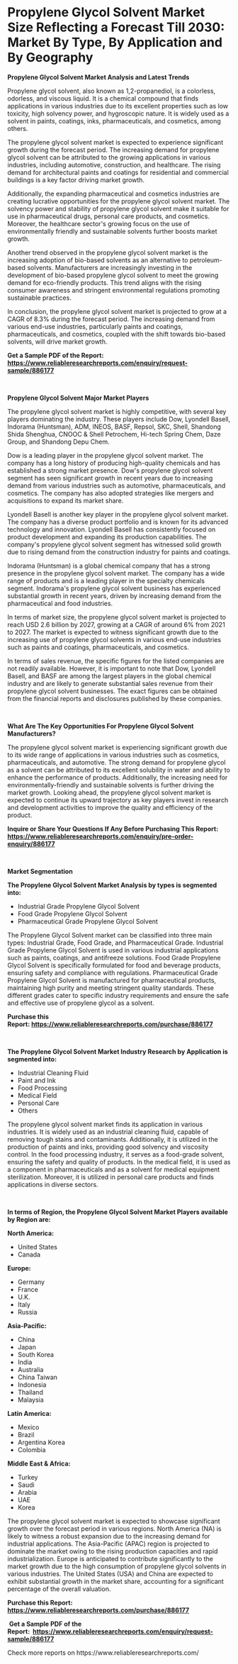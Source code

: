 <p><h1>Propylene Glycol Solvent Market Size Reflecting a Forecast Till 2030: Market By Type, By Application and By Geography</h1></p><p><strong>Propylene Glycol Solvent Market Analysis and Latest Trends</strong></p>
<p><p>Propylene glycol solvent, also known as 1,2-propanediol, is a colorless, odorless, and viscous liquid. It is a chemical compound that finds applications in various industries due to its excellent properties such as low toxicity, high solvency power, and hygroscopic nature. It is widely used as a solvent in paints, coatings, inks, pharmaceuticals, and cosmetics, among others.</p><p>The propylene glycol solvent market is expected to experience significant growth during the forecast period. The increasing demand for propylene glycol solvent can be attributed to the growing applications in various industries, including automotive, construction, and healthcare. The rising demand for architectural paints and coatings for residential and commercial buildings is a key factor driving market growth.</p><p>Additionally, the expanding pharmaceutical and cosmetics industries are creating lucrative opportunities for the propylene glycol solvent market. The solvency power and stability of propylene glycol solvent make it suitable for use in pharmaceutical drugs, personal care products, and cosmetics. Moreover, the healthcare sector's growing focus on the use of environmentally friendly and sustainable solvents further boosts market growth.</p><p>Another trend observed in the propylene glycol solvent market is the increasing adoption of bio-based solvents as an alternative to petroleum-based solvents. Manufacturers are increasingly investing in the development of bio-based propylene glycol solvent to meet the growing demand for eco-friendly products. This trend aligns with the rising consumer awareness and stringent environmental regulations promoting sustainable practices.</p><p>In conclusion, the propylene glycol solvent market is projected to grow at a CAGR of 8.3% during the forecast period. The increasing demand from various end-use industries, particularly paints and coatings, pharmaceuticals, and cosmetics, coupled with the shift towards bio-based solvents, will drive market growth.</p></p>
<p><strong>Get a Sample PDF of the Report:&nbsp; <a href="https://www.reliableresearchreports.com/enquiry/request-sample/886177">https://www.reliableresearchreports.com/enquiry/request-sample/886177</a></strong></p>
<p>&nbsp;</p>
<p><strong>Propylene Glycol Solvent Major Market Players</strong></p>
<p><p>The propylene glycol solvent market is highly competitive, with several key players dominating the industry. These players include Dow, Lyondell Basell, Indorama (Huntsman), ADM, INEOS, BASF, Repsol, SKC, Shell, Shandong Shida Shenghua, CNOOC & Shell Petrochem, Hi-tech Spring Chem, Daze Group, and Shandong Depu Chem.</p><p>Dow is a leading player in the propylene glycol solvent market. The company has a long history of producing high-quality chemicals and has established a strong market presence. Dow's propylene glycol solvent segment has seen significant growth in recent years due to increasing demand from various industries such as automotive, pharmaceuticals, and cosmetics. The company has also adopted strategies like mergers and acquisitions to expand its market share.</p><p>Lyondell Basell is another key player in the propylene glycol solvent market. The company has a diverse product portfolio and is known for its advanced technology and innovation. Lyondell Basell has consistently focused on product development and expanding its production capabilities. The company's propylene glycol solvent segment has witnessed solid growth due to rising demand from the construction industry for paints and coatings.</p><p>Indorama (Huntsman) is a global chemical company that has a strong presence in the propylene glycol solvent market. The company has a wide range of products and is a leading player in the specialty chemicals segment. Indorama's propylene glycol solvent business has experienced substantial growth in recent years, driven by increasing demand from the pharmaceutical and food industries.</p><p>In terms of market size, the propylene glycol solvent market is projected to reach USD 2.6 billion by 2027, growing at a CAGR of around 6% from 2021 to 2027. The market is expected to witness significant growth due to the increasing use of propylene glycol solvents in various end-use industries such as paints and coatings, pharmaceuticals, and cosmetics.</p><p>In terms of sales revenue, the specific figures for the listed companies are not readily available. However, it is important to note that Dow, Lyondell Basell, and BASF are among the largest players in the global chemical industry and are likely to generate substantial sales revenue from their propylene glycol solvent businesses. The exact figures can be obtained from the financial reports and disclosures published by these companies.</p></p>
<p>&nbsp;</p>
<p><strong>What Are The Key Opportunities For Propylene Glycol Solvent Manufacturers?</strong></p>
<p><p>The propylene glycol solvent market is experiencing significant growth due to its wide range of applications in various industries such as cosmetics, pharmaceuticals, and automotive. The strong demand for propylene glycol as a solvent can be attributed to its excellent solubility in water and ability to enhance the performance of products. Additionally, the increasing need for environmentally-friendly and sustainable solvents is further driving the market growth. Looking ahead, the propylene glycol solvent market is expected to continue its upward trajectory as key players invest in research and development activities to improve the quality and efficiency of the product.</p></p>
<p><strong>Inquire or Share Your Questions If Any Before Purchasing This Report: <a href="https://www.reliableresearchreports.com/enquiry/pre-order-enquiry/886177">https://www.reliableresearchreports.com/enquiry/pre-order-enquiry/886177</a></strong></p>
<p>&nbsp;</p>
<p><strong>Market Segmentation</strong></p>
<p><strong>The Propylene Glycol Solvent Market Analysis by types is segmented into:</strong></p>
<p><ul><li>Industrial Grade Propylene Glycol Solvent</li><li>Food Grade Propylene Glycol Solvent</li><li>Pharmaceutical Grade Propylene Glycol Solvent</li></ul></p>
<p><p>The Propylene Glycol Solvent market can be classified into three main types: Industrial Grade, Food Grade, and Pharmaceutical Grade. Industrial Grade Propylene Glycol Solvent is used in various industrial applications such as paints, coatings, and antifreeze solutions. Food Grade Propylene Glycol Solvent is specifically formulated for food and beverage products, ensuring safety and compliance with regulations. Pharmaceutical Grade Propylene Glycol Solvent is manufactured for pharmaceutical products, maintaining high purity and meeting stringent quality standards. These different grades cater to specific industry requirements and ensure the safe and effective use of propylene glycol as a solvent.</p></p>
<p><strong>Purchase this Report:&nbsp;<a href="https://www.reliableresearchreports.com/purchase/886177">https://www.reliableresearchreports.com/purchase/886177</a></strong></p>
<p>&nbsp;</p>
<p><strong>The Propylene Glycol Solvent Market Industry Research by Application is segmented into:</strong></p>
<p><ul><li>Industrial Cleaning Fluid</li><li>Paint and Ink</li><li>Food Processing</li><li>Medical Field</li><li>Personal Care</li><li>Others</li></ul></p>
<p><p>The propylene glycol solvent market finds its application in various industries. It is widely used as an industrial cleaning fluid, capable of removing tough stains and contaminants. Additionally, it is utilized in the production of paints and inks, providing good solvency and viscosity control. In the food processing industry, it serves as a food-grade solvent, ensuring the safety and quality of products. In the medical field, it is used as a component in pharmaceuticals and as a solvent for medical equipment sterilization. Moreover, it is utilized in personal care products and finds applications in diverse sectors.</p></p>
<p>&nbsp;</p>
<p><strong>In terms of Region, the Propylene Glycol Solvent Market Players available by Region are:</strong></p>
<p>
    <p> <strong> North America: </strong>
        <ul>
            <li>United States</li>
            <li>Canada</li>
        </ul>
        </p> 
    <p> <strong> Europe: </strong>
        <ul>
            <li>Germany</li>
            <li>France</li>
            <li>U.K.</li>
            <li>Italy</li>
            <li>Russia</li>
        </ul>
        </p> 
    <p> <strong> Asia-Pacific: </strong>
        <ul>
            <li>China</li>
            <li>Japan</li>
            <li>South Korea</li>
            <li>India</li>
            <li>Australia</li>
            <li>China Taiwan</li>
            <li>Indonesia</li>
            <li>Thailand</li>
            <li>Malaysia</li>
        </ul>
        </p> 
    <p> <strong> Latin America: </strong>
        <ul>
            <li>Mexico</li>
            <li>Brazil</li>
            <li>Argentina Korea</li>
            <li>Colombia</li>
        </ul>
        </p> 
    <p> <strong> Middle East & Africa: </strong>
        <ul>
            <li>Turkey</li>
            <li>Saudi</li>
            <li>Arabia</li>
            <li>UAE</li>
            <li>Korea</li>
        </ul>
    </p>
    </p>
<p><p>The propylene glycol solvent market is expected to showcase significant growth over the forecast period in various regions. North America (NA) is likely to witness a robust expansion due to the increasing demand for industrial applications. The Asia-Pacific (APAC) region is projected to dominate the market owing to the rising production capacities and rapid industrialization. Europe is anticipated to contribute significantly to the market growth due to the high consumption of propylene glycol solvents in various industries. The United States (USA) and China are expected to exhibit substantial growth in the market share, accounting for a significant percentage of the overall valuation.</p></p>
<p><strong>Purchase this Report: <a href="https://www.reliableresearchreports.com/purchase/886177">https://www.reliableresearchreports.com/purchase/886177</a></strong></p>
<p>&nbsp;<strong>Get a Sample PDF of the Report:&nbsp;&nbsp;<a href="https://www.reliableresearchreports.com/enquiry/request-sample/886177">https://www.reliableresearchreports.com/enquiry/request-sample/886177</a></strong></p>
<p><strong></strong></p>
<p>Check more reports on https://www.reliableresearchreports.com/</p>